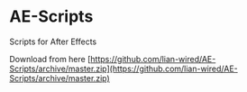 AE-Scripts
==========

Scripts for After Effects

Download from here [https://github.com/lian-wired/AE-Scripts/archive/master.zip](https://github.com/lian-wired/AE-Scripts/archive/master.zip)
